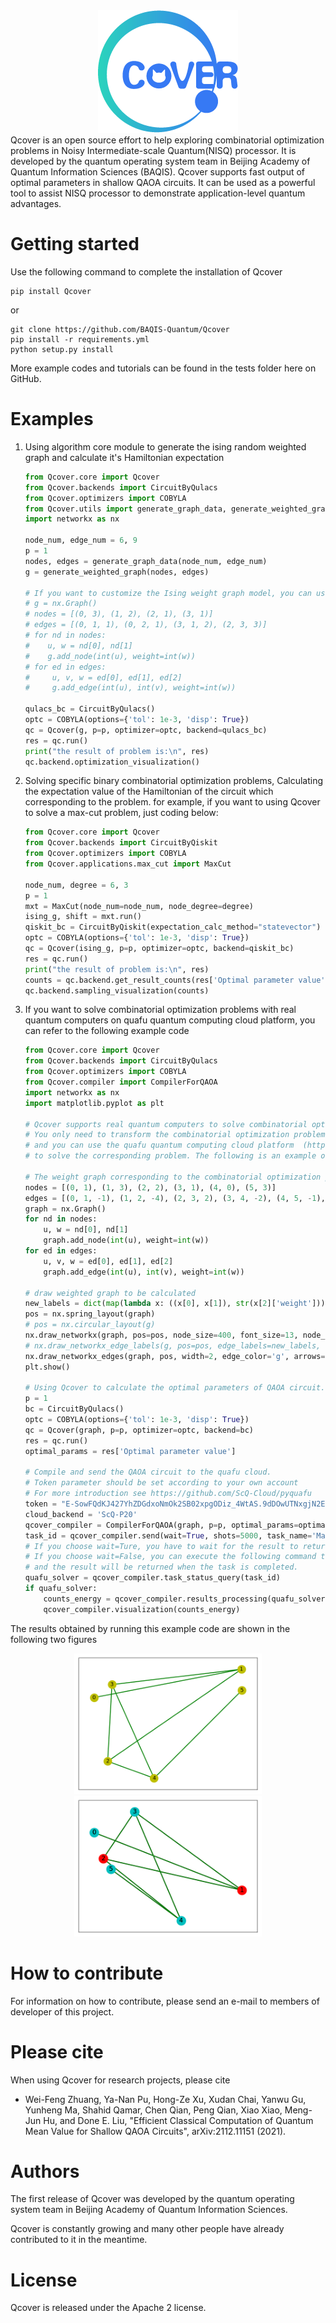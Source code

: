 <div align="center">
  <img src=./resources/Qcover_label_readme.png>
</div>
Qcover is an open source effort to help exploring combinatorial optimization problems in Noisy Intermediate-scale Quantum(NISQ) processor. It is developed by the quantum operating system team in Beijing Academy of Quantum Information Sciences (BAQIS). Qcover supports fast output of optimal parameters in shallow QAOA circuits. It can be used as a powerful tool to assist NISQ processor to demonstrate application-level quantum advantages. 

# Getting started
Use the following command to complete the installation of Qcover
```git
pip install Qcover
```
or

```git
git clone https://github.com/BAQIS-Quantum/Qcover
pip install -r requirements.yml
python setup.py install
```
More example codes and tutorials can be found in the tests folder here on GitHub.

# Examples
1. Using algorithm core module to generate the ising random weighted graph and calculate it's Hamiltonian expectation
    ```python
    from Qcover.core import Qcover
    from Qcover.backends import CircuitByQulacs
    from Qcover.optimizers import COBYLA
    from Qcover.utils import generate_graph_data, generate_weighted_graph
    import networkx as nx
    
    node_num, edge_num = 6, 9
    p = 1
    nodes, edges = generate_graph_data(node_num, edge_num)
    g = generate_weighted_graph(nodes, edges)
   
    # If you want to customize the Ising weight graph model, you can use the following code
    # g = nx.Graph()
    # nodes = [(0, 3), (1, 2), (2, 1), (3, 1)]
    # edges = [(0, 1, 1), (0, 2, 1), (3, 1, 2), (2, 3, 3)]
    # for nd in nodes:
    #    u, w = nd[0], nd[1]
    #    g.add_node(int(u), weight=int(w))
    # for ed in edges:
    #     u, v, w = ed[0], ed[1], ed[2]
    #     g.add_edge(int(u), int(v), weight=int(w))

    qulacs_bc = CircuitByQulacs()
    optc = COBYLA(options={'tol': 1e-3, 'disp': True})
    qc = Qcover(g, p=p, optimizer=optc, backend=qulacs_bc)
    res = qc.run()
    print("the result of problem is:\n", res)
    qc.backend.optimization_visualization()
    ```
2. Solving specific binary combinatorial optimization problems, Calculating the expectation value of the Hamiltonian of the circuit which corresponding to the problem.
for example, if you want to using Qcover to solve a max-cut problem, just coding below:
    ```python
    from Qcover.core import Qcover
    from Qcover.backends import CircuitByQiskit
    from Qcover.optimizers import COBYLA
    from Qcover.applications.max_cut import MaxCut
   
    node_num, degree = 6, 3
    p = 1
    mxt = MaxCut(node_num=node_num, node_degree=degree)
    ising_g, shift = mxt.run()
    qiskit_bc = CircuitByQiskit(expectation_calc_method="statevector")
    optc = COBYLA(options={'tol': 1e-3, 'disp': True})
    qc = Qcover(ising_g, p=p, optimizer=optc, backend=qiskit_bc)
    res = qc.run()
    print("the result of problem is:\n", res)
    counts = qc.backend.get_result_counts(res['Optimal parameter value'])
    qc.backend.sampling_visualization(counts)
    ```
   
3. If you want to solve combinatorial optimization problems with real quantum computers on
 quafu quantum computing cloud platform, you can refer to the following example code
    ```python
    from Qcover.core import Qcover
    from Qcover.backends import CircuitByQulacs
    from Qcover.optimizers import COBYLA
    from Qcover.compiler import CompilerForQAOA
    import networkx as nx
    import matplotlib.pyplot as plt
    
    # Qcover supports real quantum computers to solve combinatorial optimization problems.
    # You only need to transform the combinatorial optimization problem into a weight graph,
    # and you can use the quafu quantum computing cloud platform  (http://quafu.baqis.ac.cn/)
    # to solve the corresponding problem. The following is an example of a max-cut problem.
    
    # The weight graph corresponding to the combinatorial optimization problem and transformed it to networkx format.
    nodes = [(0, 1), (1, 3), (2, 2), (3, 1), (4, 0), (5, 3)]
    edges = [(0, 1, -1), (1, 2, -4), (2, 3, 2), (3, 4, -2), (4, 5, -1), (1, 3, 0), (2, 4, 3)]
    graph = nx.Graph()
    for nd in nodes:
        u, w = nd[0], nd[1]
        graph.add_node(int(u), weight=int(w))
    for ed in edges:
        u, v, w = ed[0], ed[1], ed[2]
        graph.add_edge(int(u), int(v), weight=int(w))
    
    # draw weighted graph to be calculated
    new_labels = dict(map(lambda x: ((x[0], x[1]), str(x[2]['weight'])), graph.edges(data=True)))
    pos = nx.spring_layout(graph)
    # pos = nx.circular_layout(g)
    nx.draw_networkx(graph, pos=pos, node_size=400, font_size=13, node_color='y')
    # nx.draw_networkx_edge_labels(g, pos=pos, edge_labels=new_labels, font_size=15)
    nx.draw_networkx_edges(graph, pos, width=2, edge_color='g', arrows=False)
    plt.show()
    
    # Using Qcover to calculate the optimal parameters of QAOA circuit.
    p = 1
    bc = CircuitByQulacs()
    optc = COBYLA(options={'tol': 1e-3, 'disp': True})
    qc = Qcover(graph, p=p, optimizer=optc, backend=bc)
    res = qc.run()
    optimal_params = res['Optimal parameter value']
    
    # Compile and send the QAOA circuit to the quafu cloud.
    # Token parameter should be set according to your own account
    # For more introduction see https://github.com/ScQ-Cloud/pyquafu
    token = "E-SowFQdKJ427YhZDGdxoNmOk2SB02xpgODiz_4WtAS.9dDOwUTNxgjN2EjOiAHelJCLzITM6ICZpJye.9JiN1IzUIJiOicGbhJCLiQ1VKJiOiAXe0Jye"
    cloud_backend = 'ScQ-P20'
    qcover_compiler = CompilerForQAOA(graph, p=p, optimal_params=optimal_params, apitoken=token, cloud_backend=cloud_backend)
    task_id = qcover_compiler.send(wait=True, shots=5000, task_name='MaxCut')
    # If you choose wait=Ture, you have to wait for the result to return.
    # If you choose wait=False, you can execute the following command to query the result status at any time,
    # and the result will be returned when the task is completed.
    quafu_solver = qcover_compiler.task_status_query(task_id)
    if quafu_solver:
        counts_energy = qcover_compiler.results_processing(quafu_solver)
        qcover_compiler.visualization(counts_energy)
    ```

The results obtained by running this example code are shown in the following two figures

<div align="center">
  <img src=./tests/test_compiler_graph.png width="300"/><img src=./tests/test_compiler_res.png width="300"/>
</div>

# How to contribute
For information on how to contribute, please send an e-mail to members of developer of this project.

# Please cite
When using Qcover for research projects, please cite

- Wei-Feng Zhuang, Ya-Nan Pu, Hong-Ze Xu, Xudan Chai, Yanwu Gu, Yunheng Ma, Shahid Qamar, 
Chen Qian, Peng Qian, Xiao Xiao, Meng-Jun Hu, and Done E. Liu, "Efficient Classical
Computation of Quantum Mean Value for Shallow QAOA Circuits", arXiv:2112.11151 (2021). 


# Authors
The first release of Qcover was developed by the quantum operating system team in Beijing Academy of Quantum Information Sciences.

Qcover is constantly growing and many other people have already contributed to it in the meantime.

# License
Qcover is released under the Apache 2 license.
